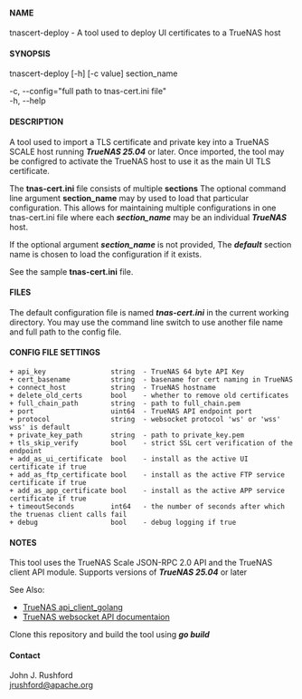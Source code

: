 
#### NAME

tnascert-deploy - A tool used to deploy UI certificates to a TrueNAS host

#### SYNOPSIS

tnascert-deploy [-h] [-c value] section_name<br> 

 -c, --config="full path to tnas-cert.ini file"<br>
 -h, --help<br>

#### DESCRIPTION

A tool used to import a TLS certificate and private key into a TrueNAS
SCALE host running ***TrueNAS 25.04*** or later.  Once imported, the tool 
may be configred to activate the TrueNAS host to use it as the main UI 
TLS certificate.  

The <b>tnas-cert.ini</b> file consists of multiple <b>sections</b> 
The optional command line argument <b>section_name</b> may by
used to load that particular configuration.  This allows for maintaining 
multiple configurations in one tnas-cert.ini file where
each ***section_name*** may be an individual ***TrueNAS*** host.

If the optional argument ***section_name*** is not provided, The
***default*** section name is chosen to load the configuration if
it exists.

See the sample **tnas-cert.ini** file.

#### FILES

The default configuration file is named ***tnas-cert.ini*** in the current working
directory.  You may use the command line switch to use another file name and full
path to the config file.

#### CONFIG FILE SETTINGS

    + api_key                string  - TrueNAS 64 byte API Key
    + cert_basename          string  - basename for cert naming in TrueNAS
    + connect_host           string  - TrueNAS hostname
    + delete_old_certs       bool    - whether to remove old certificates
    + full_chain_path        string  - path to full_chain.pem
    + port                   uint64  - TrueNAS API endpoint port
    + protocol               string  - websocket protocol 'ws' or 'wss' wss' is default
    + private_key_path       string  - path to private_key.pem
    + tls_skip_verify        bool    - strict SSL cert verification of the endpoint
    + add_as_ui_certificate  bool    - install as the active UI certificate if true
    + add_as_ftp_certificate bool    - install as the active FTP service certificate if true
    + add_as_app_certificate bool    - install as the active APP service certificate if true
    + timeoutSeconds         int64   - the number of seconds after which the truenas client calls fail
    + debug                  bool    - debug logging if true

#### NOTES

This tool uses the TrueNAS Scale JSON-RPC 2.0 API and the TrueNAS client API module. Supports versions of ***TrueNAS 25.04*** or later

See Also:  
+ [TrueNAS api_client_golang](https://github.com/truenas/api_client_golang)
+ [TrueNAS websocket API documentaion](https://www.truenas.com/docs/api/scale_websocket_api.html)


Clone this repository and build the tool using ***go build***

#### Contact
John J. Rushford<br>
jrushford@apache.org

